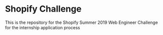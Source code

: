 # Shopify Challenge

This is the repository for the Shopify Summer 2019 Web Engineer Challenge for the internship application process
